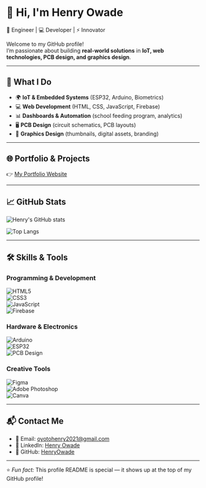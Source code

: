 # 👋 Hi, I'm Henry Owade  

🚀 Engineer | 💻 Developer | ⚡ Innovator  

Welcome to my GitHub profile!  
I’m passionate about building **real-world solutions** in **IoT, web technologies, PCB design, and graphics design**.  

---

## 🔧 What I Do  
- 🌍 **IoT & Embedded Systems** (ESP32, Arduino, Biometrics)  
- 💻 **Web Development** (HTML, CSS, JavaScript, Firebase)  
- 📊 **Dashboards & Automation** (school feeding program, analytics)  
- 🖥 **PCB Design** (circuit schematics, PCB layouts)  
- 🎨 **Graphics Design** (thumbnails, digital assets, branding)  

---

## 🌐 Portfolio & Projects  
👉 [My Portfolio Website](https://HenryOwade.github.io/my_portfolio/)  

---

## 📈 GitHub Stats  
![Henry's GitHub stats](https://github-readme-stats.vercel.app/api?username=HenryOwade&show_icons=true&theme=tokyonight)  

![Top Langs](https://github-readme-stats.vercel.app/api/top-langs/?username=HenryOwade&layout=compact&theme=tokyonight)  

---

## 🛠️ Skills & Tools  

### Programming & Development  
![HTML5](https://img.shields.io/badge/HTML5-E34F26?style=for-the-badge&logo=html5&logoColor=white)  
![CSS3](https://img.shields.io/badge/CSS3-1572B6?style=for-the-badge&logo=css3&logoColor=white)  
![JavaScript](https://img.shields.io/badge/JavaScript-F7DF1E?style=for-the-badge&logo=javascript&logoColor=black)  
![Firebase](https://img.shields.io/badge/Firebase-FFCA28?style=for-the-badge&logo=firebase&logoColor=black)  

### Hardware & Electronics  
![Arduino](https://img.shields.io/badge/Arduino-00979D?style=for-the-badge&logo=arduino&logoColor=white)  
![ESP32](https://img.shields.io/badge/ESP32-000000?style=for-the-badge&logo=espressif&logoColor=white)  
![PCB Design](https://img.shields.io/badge/PCB%20Design-009688?style=for-the-badge&logo=circuitverse&logoColor=white)  

### Creative Tools  
![Figma](https://img.shields.io/badge/Figma-F24E1E?style=for-the-badge&logo=figma&logoColor=white)  
![Adobe Photoshop](https://img.shields.io/badge/Photoshop-31A8FF?style=for-the-badge&logo=adobephotoshop&logoColor=white)  
![Canva](https://img.shields.io/badge/Canva-00C4CC?style=for-the-badge&logo=canva&logoColor=white)  

---

## 📬 Contact Me  
- 📧 Email: [oyotohenry2021@gmail.com](mailto:oyotohenry2021@gmail.com)  
- 💼 LinkedIn: [Henry Owade](https://www.linkedin.com/in/henry-owade)  
- 🐙 GitHub: [HenryOwade](https://github.com/HenryOwade)  

---

⭐️ *Fun fact:* This profile README is special — it shows up at the top of my GitHub profile!
